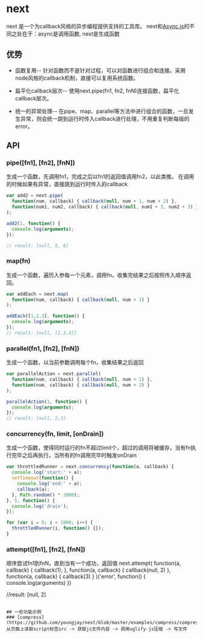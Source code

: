# next

next 是一个为callback风格的异步编程提供支持的工具库。
next和[Async.js](https://github.com/caolan/async)的不同之处在于：async是调用函数, next是生成函数



## 优势
* 函数复用--
针对函数而不是针对过程，可以对函数进行组合和连接。采用node风格的callback机制，直接可以复用系统函数。

* 扁平化callback层次--
使用next.pipe(fn1, fn2, fnN)连接函数，扁平化callback层次。

* 统一的异常处理--
在pipe、map、parallel等方法中进行组合的函数，一旦发生异常，则会统一跳到运行时传入callback进行处理，不用重复判断每级的error。

## API

### pipe([fn1], [fn2], [fnN])
生成一个函数，先调用fn1，完成之后以fn1的返回值调用fn2，以此类推。
在调用的时候如果有异常，直接跳到运行时传入的callback

```javascript
var add2 = next.pipe(
  function(num, callback) { callback(null, num + 1, num + 2) },
  function(num1, num2, callback) { callback(null, num1 + 3, num2 + 3) }
);

add2(1, function() {
  console.log(arguments);
});

// result: [null, 5, 6]
```

### map(fn)
生成一个函数，遍历入参每一个元素，调用fn。收集完结果之后按照传入顺序返回。
```javascript
var addEach = next.map(
  function(num, callback) { callback(null, num + 1) }
);

addEach([1,2,3], function() {
  console.log(arguments);
});
// result: [null, [2,3,4]]

```

### parallel(fn1, [fn2], [fnN])
生成一个函数，以当前参数调用每个fn，收集结果之后返回
```javascript
var parallelAction = next.parallel(
  function(num, callback) { callback(null, num + 1) },
  function(num, callback) { callback(null, num + 2) }
);

parallelAction(1, function() {
  console.log(arguments);
});
// result: [null, 2,3]

```

### concurrency(fn, limit, [onDrain])
生成一个函数，使得同时运行的fn不超过limit个，超过的调用将被缓存，当有fn执行完毕之后再执行。当所有的fn调用完毕时触发onDrain
```javascript
var throttledRunner = next.concurrency(function(a, callback) {
  console.log('start:' + a);
  setTimeout(function() {
    console.log('end:' + a);
    callback(a);
  }, Math.random() * 3000);
}, 5, function() {
  console.log('drain');
});

for (var i = 0; i < 1000; i++) {
  throttledRunner(i, function() {});
}

```

### attempt([fn1], [fn2], [fnN])
顺序尝试fn1到fnN，直到当有一个成功，返回值
next.attempt(
  function(a, callback) {
    callback(1);
  }, 
  function(a, callback) {
    callback(null, 2)
  }, 
  function(a, callback) {
    callback(3)
  }
)('error', function() {
  console.log(arguments)
})

//result: [null, 2] 

```

## 一些功能示例
### [compress](https://github.com/youngjay/next/blob/master/examples/compress/compress.js)
从页面上读取script标签src -> 获取js文件内容 -> 调用uglify-js压缩 -> 写文件

